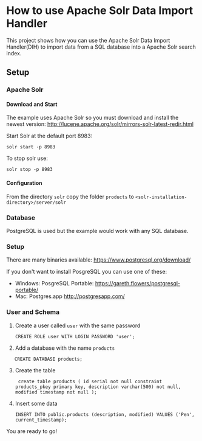 # How to use Apache Solr Data Import Handler

This project shows how you can use the Apache Solr Data Import Handler(DIH) to import data from a SQL database into a Apache Solr search index.

## Setup

### Apache Solr

#### Download and Start

The example uses Apache Solr so you must download and install the newest version:
http://lucene.apache.org/solr/mirrors-solr-latest-redir.html
  
Start Solr at the default port 8983:
    
    solr start -p 8983
    
To stop solr use:

    solr stop -p 8983
    
    
#### Configuration 

From the directory `solr` copy the folder `products` to `<solr-installation-directory>/server/solr` 

### Database

PostgreSQL is used but the example would work with any SQL database.

### Setup

There are many binaries available: https://www.postgresql.org/download/

If you don't want to install PosgreSQL you can use one of these:

- Windows: PosgreSQL Portable: https://gareth.flowers/postgresql-portable/
- Mac: Postgres.app http://postgresapp.com/

### User and Schema

1. Create a user called `user` with the same password

   `CREATE ROLE user WITH LOGIN PASSWORD 'user';` 

2. Add a database with the name `products`

`   CREATE DATABASE products;`

3. Create the table

   ` create table products
    (
    	id serial not null
    		constraint products_pkey
    			primary key,
    	description varchar(500) not null,
    	modified timestamp not null
    );`

4. Insert some data

   `INSERT INTO public.products (description, modified) VALUES ('Pen', current_timestamp);`
       

You are ready to go!


